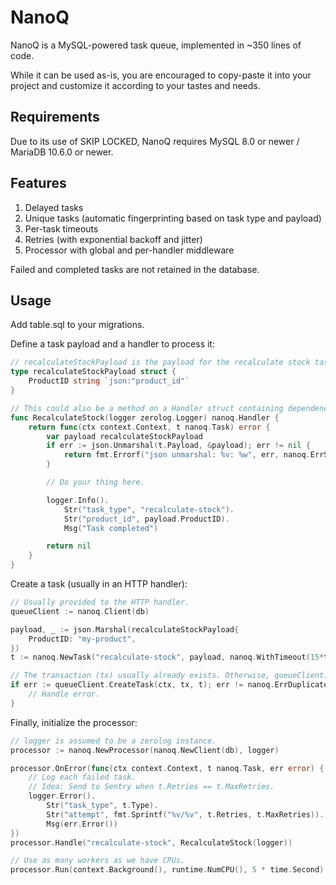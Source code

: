 # NanoQ

NanoQ is a MySQL-powered task queue, implemented in ~350 lines of code.

While it can be used as-is, you are encouraged to copy-paste it into your project and customize it according to your tastes and needs.

## Requirements

Due to its use of SKIP LOCKED, NanoQ requires MySQL 8.0 or newer / MariaDB 10.6.0 or newer.

## Features

1. Delayed tasks
2. Unique tasks (automatic fingerprinting based on task type and payload)
3. Per-task timeouts
4. Retries (with exponential backoff and jitter)
5. Processor with global and per-handler middleware

Failed and completed tasks are not retained in the database.

## Usage

Add table.sql to your migrations.

Define a task payload and a handler to process it:
```go
// recalculateStockPayload is the payload for the recalculate stock task.
type recalculateStockPayload struct {
	ProductID string `json:"product_id"`
}

// This could also be a method on a Handler struct containing dependencies.
func RecalculateStock(logger zerolog.Logger) nanoq.Handler {
	return func(ctx context.Context, t nanoq.Task) error {
		var payload recalculateStockPayload
		if err := json.Unmarshal(t.Payload, &payload); err != nil {
			return fmt.Errorf("json unmarshal: %v: %w", err, nanoq.ErrSkipRetry)
		}

		// Do your thing here.

		logger.Info().
			Str("task_type", "recalculate-stock").
			Str("product_id", payload.ProductID).
			Msg("Task completed")

		return nil
	}
}
```

Create a task (usually in an HTTP handler):
```go
// Usually provided to the HTTP handler.
queueClient := nanoq.Client(db)

payload, _ := json.Marshal(recalculateStockPayload{
	ProductID: "my-product",
})
t := nanoq.NewTask("recalculate-stock", payload, nanoq.WithTimeout(15*time.Second), nanoq.WithScheduledIn(5 * time.Minute))

// The transaction (tx) usually already exists. Otherwise, queueClient.RunTransaction() can be used to start one.
if err := queueClient.CreateTask(ctx, tx, t); err != nanoq.ErrDuplicateTask {
	// Handle error.
}
```

Finally, initialize the processor:
```go
// logger is assumed to be a zerolog instance.
processor := nanoq.NewProcessor(nanoq.NewClient(db), logger)

processor.OnError(func(ctx context.Context, t nanoq.Task, err error) {
	// Log each failed task. 
	// Idea: Send to Sentry when t.Retries == t.MaxRetries.
	logger.Error().
		Str("task_type", t.Type).
		Str("attempt", fmt.Sprintf("%v/%v", t.Retries, t.MaxRetries)).
		Msg(err.Error())
})
processor.Handle("recalculate-stock", RecalculateStock(logger))

// Use as many workers as we have CPUs.
processor.Run(context.Background(), runtime.NumCPU(), 5 * time.Second)
```





